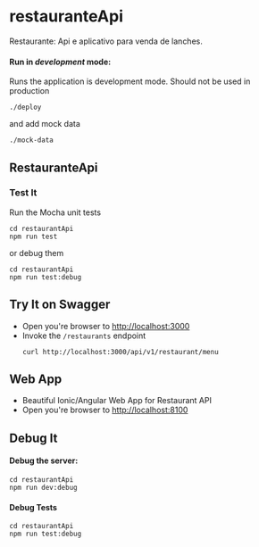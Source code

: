 # restauranteApi

Restaurante: Api e aplicativo para venda de lanches. 


#### Run in *development* mode:
Runs the application is development mode. Should not be used in production

```shell
./deploy
```

and add mock data

```shell
./mock-data
```

## RestauranteApi
### Test It

Run the Mocha unit tests

```shell
cd restaurantApi
npm run test
```

or debug them

```shell
cd restaurantApi
npm run test:debug
```

## Try It on Swagger
* Open you're browser to [http://localhost:3000](http://localhost:3000)
* Invoke the `/restaurants` endpoint 
  ```shell
  curl http://localhost:3000/api/v1/restaurant/menu
  ```

## Web App
* Beautiful Ionic/Angular Web App for Restaurant API
* Open you're browser to [http://localhost:8100](http://localhost:8100)


## Debug It

#### Debug the server:

```
cd restaurantApi
npm run dev:debug
```

#### Debug Tests

```
cd restaurantApi
npm run test:debug
```
   